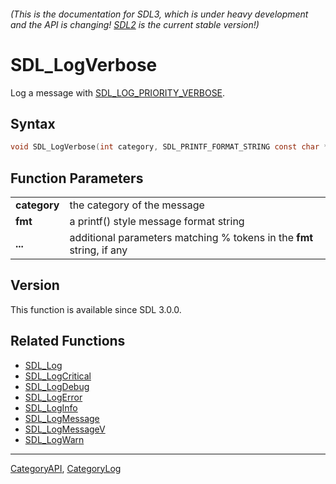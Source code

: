 ###### (This is the documentation for SDL3, which is under heavy development and the API is changing! [SDL2](https://wiki.libsdl.org/SDL2/) is the current stable version!)
# SDL_LogVerbose

Log a message with [SDL_LOG_PRIORITY_VERBOSE](SDL_LOG_PRIORITY_VERBOSE.md).

## Syntax

```c
void SDL_LogVerbose(int category, SDL_PRINTF_FORMAT_STRING const char *fmt, ...) SDL_PRINTF_VARARG_FUNC(2);

```

## Function Parameters

|                  |                                                                       |
| ---------------- | --------------------------------------------------------------------- |
| **category**     | the category of the message                                           |
| **fmt**          | a printf() style message format string                                |
| **...**          | additional parameters matching % tokens in the **fmt** string, if any |

## Version

This function is available since SDL 3.0.0.

## Related Functions

* [SDL_Log](SDL_Log.md)
* [SDL_LogCritical](SDL_LogCritical.md)
* [SDL_LogDebug](SDL_LogDebug.md)
* [SDL_LogError](SDL_LogError.md)
* [SDL_LogInfo](SDL_LogInfo.md)
* [SDL_LogMessage](SDL_LogMessage.md)
* [SDL_LogMessageV](SDL_LogMessageV.md)
* [SDL_LogWarn](SDL_LogWarn.md)

----
[CategoryAPI](CategoryAPI.md), [CategoryLog](CategoryLog.md)
